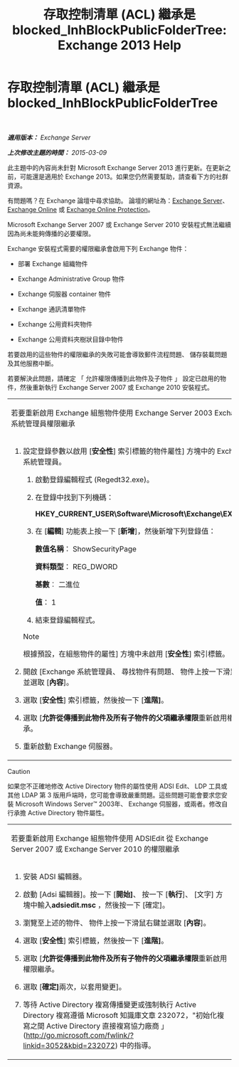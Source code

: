 ﻿---
title: '存取控制清單 (ACL) 繼承是 blocked_InhBlockPublicFolderTree: Exchange 2013 Help'
TOCTitle: 存取控制清單 (ACL) 繼承是 blocked_InhBlockPublicFolderTree
ms:assetid: e3b89c8a-d6f8-4864-8bf0-35a78ce87cc4
ms:mtpsurl: https://technet.microsoft.com/zh-tw/library/ms.exch.setupreadiness.inhblockpublicfoldertree(v=EXCHG.150)
ms:contentKeyID: 50474462
ms.date: 05/21/2018
mtps_version: v=EXCHG.150
ms.translationtype: MT
---

# 存取控制清單 (ACL) 繼承是 blocked\_InhBlockPublicFolderTree

 

_**適用版本：** Exchange Server_

_**上次修改主題的時間：** 2015-03-09_

此主題中的內容尚未針對 Microsoft Exchange Server 2013 進行更新。在更新之前，可能還是適用於 Exchange 2013。如果您仍然需要幫助，請查看下方的社群資源。

有問題嗎？在 Exchange 論壇中尋求協助。 論壇的網址為：[Exchange Server](https://go.microsoft.com/fwlink/p/?linkid=60612)、 [Exchange Online](https://go.microsoft.com/fwlink/p/?linkid=267542) 或 [Exchange Online Protection](https://go.microsoft.com/fwlink/p/?linkid=285351)。

Microsoft Exchange Server 2007 或 Exchange Server 2010 安裝程式無法繼續因為尚未能夠傳播的必要權限。

Exchange 安裝程式需要的權限繼承會啟用下列 Exchange 物件：

  - 部署 Exchange 組織物件

  - Exchange Administrative Group 物件

  - Exchange 伺服器 container 物件

  - Exchange 通訊清單物件

  - Exchange 公用資料夾物件

  - Exchange 公用資料夾樹狀目錄中物件

若要啟用的這些物件的權限繼承的失敗可能會導致郵件流程問題、 儲存裝載問題及其他服務中斷。

若要解決此問題，請確定 「 允許權限傳播到此物件及子物件 」 設定已啟用的物件，然後重新執行 Exchange Server 2007 或 Exchange 2010 安裝程式。


<table>
<colgroup>
<col style="width: 100%" />
</colgroup>
<tbody>
<tr class="odd">
<td><p>若要重新啟用 Exchange 組態物件使用 Exchange Server 2003 Exchange 系統管理員權限繼承</p></td>
</tr>
<tr class="even">
<td><ol>
<li><p>設定登錄參數以啟用 [<strong>安全性</strong>] 索引標籤的物件屬性] 方塊中的 Exchange 系統管理員。</p>
<ol>
<li><p>啟動登錄編輯程式 (Regedt32.exe)。</p></li>
<li><p>在登錄中找到下列機碼：</p>
<p><strong>HKEY_CURRENT_USER\Software\Microsoft\Exchange\EXAdmin</strong></p></li>
<li><p>在 [<strong>編輯</strong>] 功能表上按一下 [<strong>新增</strong>]，然後新增下列登錄值：</p>
<p><strong>數值名稱</strong>： ShowSecurityPage</p>
<p><strong>資料類型</strong>： REG_DWORD</p>
<p><strong>基數</strong>︰ 二進位</p>
<p><strong>值</strong>： 1</p></li>
<li><p>結束登錄編輯程式。</p></li>
</ol>

> [!NOTE]  
> 根據預設，在組態物件的屬性] 方塊中未啟用 [<strong>安全性</strong>] 索引標籤。



</li>
<li><p>開啟 [Exchange 系統管理員、 尋找物件有問題、 物件上按一下滑鼠右鍵並選取 [<strong>內容</strong>]。</p></li>
<li><p>選取 [<strong>安全性</strong>] 索引標籤，然後按一下 [<strong>進階]</strong>。</p></li>
<li><p>選取 [<strong>允許從傳播到此物件及所有子物件的父項繼承權限</strong>重新啟用權限繼承。</p></li>
<li><p>重新啟動 Exchange 伺服器。</p></li>
</ol></td>
</tr>
</tbody>
</table>



> [!CAUTION]  
> 如果您不正確地修改 Active Directory 物件的屬性使用 ADSI Edit、 LDP 工具或其他 LDAP 第 3 版用戶端時，您可能會導致嚴重問題。這些問題可能會要求您安裝 Microsoft Windows Server™ 2003年、 Exchange 伺服器，或兩者。修改自行承擔 Active Directory 物件屬性。





<table>
<colgroup>
<col style="width: 100%" />
</colgroup>
<tbody>
<tr class="odd">
<td><p>若要重新啟用 Exchange 組態物件使用 ADSIEdit 從 Exchange Server 2007 或 Exchange Server 2010 的權限繼承</p></td>
</tr>
<tr class="even">
<td><ol>
<li><p>安裝 ADSI 編輯器。</p></li>
<li><p>啟動 [Adsi 編輯器]。按一下 [<strong>開始]</strong>、 按一下 [<strong>執行</strong>]、 [文字] 方塊中輸入<strong>adsiedit.msc</strong> ，然後按一下 [確定]。</p></li>
<li><p>瀏覽至上述的物件、 物件上按一下滑鼠右鍵並選取 [<strong>內容</strong>]。</p></li>
<li><p>選取 [<strong>安全性</strong>] 索引標籤，然後按一下 [<strong>進階]</strong>。</p></li>
<li><p>選取 [<strong>允許從傳播到此物件及所有子物件的父項繼承權限</strong>重新啟用權限繼承。</p></li>
<li><p>選取 [<strong>確定]</strong>兩次，以套用變更]。</p></li>
<li><p>等待 Active Directory 複寫傳播變更或強制執行 Active Directory 複寫遵循 Microsoft 知識庫文章 232072，&quot;初始化複寫之間 Active Directory 直接複寫協力廠商 」 (<a href="http://go.microsoft.com/fwlink/?linkid=3052&kbid=232072" class="uri">http://go.microsoft.com/fwlink/?linkid=3052&amp;kbid=232072</a>) 中的指導。</p></li>
</ol></td>
</tr>
</tbody>
</table>

